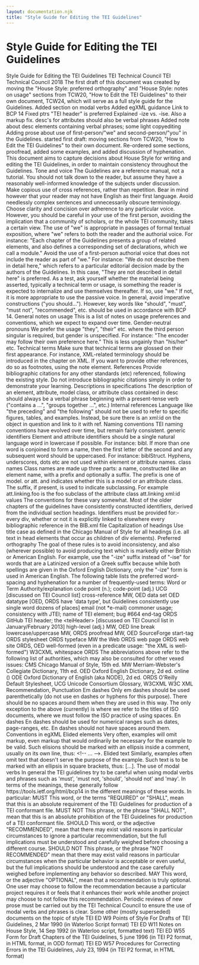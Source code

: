 ```yaml
---
layout: documentation.njk
title: "Style Guide for Editing the TEI Guidelines"
---
```

<div id="tei"><h1>Style Guide for Editing the TEI Guidelines</h1><!--
$LastChangedDate: 2012-08-09$
$LastChangedBy: rebeccawelzenbach$
$LastChangedRevision: 0001$
--><tei-tei data-xmlns="http://www.tei-c.org/ns/1.0" data-origname="TEI"> <tei-teiheader data-origname="teiHeader"> <tei-filedesc data-origname="fileDesc"> <tei-titlestmt data-origname="titleStmt"> <tei-title data-origname="title">Style Guide for Editing the TEI Guidelines</tei-title> <tei-author data-origname="author">TEI Technical Council</tei-author> </tei-titlestmt> <tei-publicationstmt data-origname="publicationStmt"> <tei-publisher data-origname="publisher">TEI Technical Council</tei-publisher> <tei-date data-origname="date">2018</tei-date> </tei-publicationstmt> <tei-sourcedesc data-origname="sourceDesc"> <tei-p data-origname="p">The first draft of this document was created by moving the "House Style: preferred orthography" and "House Style: notes on usage" sections from TCW20, "How to Edit the TEI Guidelines" to their own document, TCW24, which will serve as a full style guide for the Guidelines.</tei-p> </tei-sourcedesc> </tei-filedesc> <tei-revisiondesc data-origname="revisionDesc"> <tei-change data-origname="change" data-origatts="when who" when="2018-07-20" who="#JC">Added section on modal verbs</tei-change> <tei-change data-origname="change" data-origatts="when who" when="2016-03-11" who="#HAC">Added egXML guidance</tei-change> <tei-change data-origname="change" data-origatts="when who" when="2013-09-02" who="#KSH">Link to BCP 14</tei-change> <tei-change data-origname="change" data-origatts="when who" when="2013-03-16" who="#KSH">Fixed ptrs</tei-change> <tei-change data-origname="change" data-origatts="when who" when="2013-02-01" who="#KSH">"TEI header" is preferred</tei-change> <tei-change data-origname="change" data-origatts="when who" when="2013-01-27" who="#KSH">Explained -ize vs. -ise. Also a markup fix.</tei-change> <tei-change data-origname="change" data-origatts="when who" when="2012-01-08" who="#KSH">desc's for attributes should also be verbal phrases</tei-change> <tei-change data-origname="change" data-origatts="when who" when="2012-12-28" who="#KSH">Added note about desc elements containing verbal phrases; some light copyediting</tei-change> <tei-change data-origname="change" data-origatts="when who" when="2012-08-09" who="#RAW">Adding prose about use of first-person/"we" and second-person/"you" in the Guidelines. </tei-change> <tei-change data-origname="change" data-origatts="when who" when="2012-08-06" who="#RAW">started first draft: moving sections from TCW20, "How to Edit the TEI Guidelines" to their own document. Re-ordered some sections, proofread, added some examples, and added discussion of hyphenation. </tei-change> </tei-revisiondesc> </tei-teiheader> <tei-text data-origname="text"> <tei-body data-origname="body"> <tei-p data-origname="p">This document aims to capture decisions about House Style for writing and editing the TEI Guidelines, in order to maintain consistency throughout the Guidelines.</tei-p> <tei-div id="house-style-tone-and-voice" data-origname="div" data-origatts="xml:id"> <tei-head data-origname="head">Tone and voice</tei-head> <tei-p data-origname="p">The Guidelines are a reference manual, not a tutorial. You should not talk down to the reader, but assume they have a reasonably well-informed knowledge of the subjects under discussion. Make copious use of cross references, rather than repetition.</tei-p> <tei-p data-origname="p">Bear in mind however that your reader may not have English as their first language. Avoid needlessly complex sentences and unnecessarily obscure terminology.</tei-p> <tei-p data-origname="p">Choose clarity and concision over adherence to any particular voice. However, you should be careful in your use of the first person, avoiding the implication that a community of scholars, or the whole TEI community, takes a certain view. The use of "we" is appropriate in passages of formal textual exposition, where "we" refers to both the reader and the authorial voice. For instance: "Each chapter of the Guidelines presents a group of related elements, and also defines a corresponding set of declarations, which we call a module."</tei-p> <tei-p data-origname="p">Avoid the use of a first-person authorial voice that does not include the reader as part of "we." For instance: "We do not describe them in detail here," which refers to a particular editorial decision made by the authors of the Guidelines. In this case, "They are not described in detail here" is preferred.</tei-p> <tei-p data-origname="p">As a test, ask yourself whether the material being asserted, typically a technical term or usage, is something the reader is expected to internalize and use themselves thereafter. If so, use "we." If not, it is more appropriate to use the passive voice.</tei-p> <tei-p data-origname="p">In general, avoid imperative constructions ("you should..."). However, key words like "should", "must", "must not", "recommended", etc. should be used in accordance with <tei-ref data-origname="ref" data-origatts="target" target="http://tools.ietf.org/html/bcp14">BCP 14</tei-ref>.</tei-p> </tei-div> <tei-div id="house-style-usage" data-origname="div" data-origatts="xml:id"> <tei-head data-origname="head">General notes on usage</tei-head> <tei-p data-origname="p">This is a list of notes on usage preferences and conventions, which we expect to expand over time.</tei-p> <tei-list data-origname="list" data-origatts="type" type="gloss"> <tei-label data-origname="label">Gender-neutral pronouns</tei-label> <tei-item data-origname="item">We prefer the usage "they", "their" etc. where the third person singular is required, but gender is unspecified. For instance: "The encoder may follow their own preference here." This is less ungainly than "his/her" etc. </tei-item> <tei-label data-origname="label">Technical terms</tei-label> <tei-item data-origname="item">Make sure that technical terms are glossed on their first appearance. For instance, XML-related terminology should be introduced in the chapter on XML. If you want to provide other references, do so as footnotes, using the <tei-gi data-origname="gi">note</tei-gi> element.</tei-item> <tei-label data-origname="label">References</tei-label> <tei-item data-origname="item">Provide bibliographic citations for any other standards (etc) referenced, following the existing style. Do not introduce bibliographic citations simply in order to demonstrate your learning. </tei-item> <tei-label data-origname="label">Descriptions in specifications</tei-label> <tei-item data-origname="item">The description of an element, attribute, model class, or attribute class contained in <tei-gi data-origname="gi">desc</tei-gi> should always be a verbal phrase beginning with a present-tense verb ("contains a ...", "groups together ...", etc.)</tei-item> <tei-label data-origname="label">Internal references</tei-label> <tei-item data-origname="item">Language like "the preceding" and "the following" should not be used to refer to specific figures, tables, and examples. Instead, be sure there is an <tei-att data-origname="att">xml:id</tei-att> on the object in question and link to it with <tei-gi data-origname="gi">ref</tei-gi>.</tei-item> </tei-list> </tei-div> <tei-div id="house-style-naming-conventions" data-origname="div" data-origatts="xml:id"> <tei-head data-origname="head">Naming conventions</tei-head> <tei-p data-origname="p">TEI naming conventions have evolved over time, but remain fairly consistent. </tei-p> <tei-list data-origname="list" data-origatts="type" type="gloss"> <tei-label data-origname="label">generic identifiers</tei-label> <tei-item data-origname="item">Element and attribute identifiers should be a single natural language word in lowercase if possible. For instance: <tei-gi data-origname="gi">bibl</tei-gi>. If more than one word is conjoined to form a name, then the first letter of the second and any subsequent word should be uppercased. For instance: <tei-gi data-origname="gi">biblStruct</tei-gi>. Hyphens, underscores, dots etc are not used within element or attribute names. </tei-item> <tei-label data-origname="label">class names</tei-label> <tei-item data-origname="item">Class names are made up three parts: a name, constructed like an element name, with a prefix and optionally a suffix. The prefix is one of <tei-code data-origname="code">model.</tei-code> or <tei-code data-origname="code">att.</tei-code> and indicates whether this is a model or an attribute class. The suffix, if present, is used to indicate subclassing. For example <tei-ident data-origname="ident">att.linking.foo</tei-ident> is the <tei-ident data-origname="ident">foo</tei-ident> subclass of the attribute class <tei-ident data-origname="ident">att.linking</tei-ident></tei-item> <tei-label data-origname="label">xml:id values</tei-label> <tei-item data-origname="item">The conventions for these vary somewhat. Most of the older chapters of the guidelines have consistently constructed identifiers, derived from the individual section headings. Identifiers must be provided for:- <tei-list data-origname="list"> <tei-item data-origname="item">every <tei-gi data-origname="gi">div</tei-gi>, whether or not it is explicitly linked to elsewhere</tei-item> <tei-item data-origname="item">every bibliographic reference in the <tei-ident data-origname="ident">BIB.xml</tei-ident> file</tei-item> </tei-list></tei-item> </tei-list> </tei-div> <tei-div id="house-style-capitalization" data-origname="div" data-origatts="xml:id"> <tei-head data-origname="head">Capitalization of headings</tei-head> <tei-p data-origname="p">Use title case as defined in the <tei-title data-origname="title" data-origatts="level" level="m">Chicago Manual of Style</tei-title> for all headings (i.e. all text in <tei-gi data-origname="gi">head</tei-gi> elements that occur as children of <tei-gi data-origname="gi">div</tei-gi> elements). </tei-p> </tei-div> <tei-div id="house-style-orthography" data-origname="div" data-origatts="xml:id"> <tei-head data-origname="head">Preferred orthography</tei-head> <tei-p data-origname="p">The goal of these rules is to avoid inconsistency, and also (wherever possible) to avoid producing text which is markedly either British or American English. For example, use the "-ize" suffix instead of "-ise" for words that are a Latinized version of a Greek suffix because while both spellings are given in the Oxford English Dictionary, only the "-ize" form is used in American English. The following table lists the preferred word-spacing and hyphenation for a number of frequently-used terms: <tei-table data-origname="table"> <tei-row data-origname="row" data-origatts="role" role="label"> <tei-cell data-origname="cell">Word or Term</tei-cell> <tei-cell data-origname="cell">Authority/explanation</tei-cell> </tei-row> <tei-row data-origname="row"> <tei-cell data-origname="cell">code point (n.); code-point (adj.)</tei-cell> <tei-cell data-origname="cell">UCG [discussed on TEI Council list]</tei-cell> </tei-row> <tei-row data-origname="row"> <tei-cell data-origname="cell">cross-reference</tei-cell> <tei-cell data-origname="cell">MW, OED</tei-cell> </tei-row> <tei-row data-origname="row"> <tei-cell data-origname="cell">data set</tei-cell> <tei-cell data-origname="cell">OED</tei-cell> </tei-row> <tei-row data-origname="row"> <tei-cell data-origname="cell">datatype</tei-cell> <tei-cell data-origname="cell">[OED, ORDS have 'data type', but Guidelines consistently use single word dozens of places]</tei-cell> </tei-row> <tei-row data-origname="row"> <tei-cell data-origname="cell">email (not *e-mail)</tei-cell> <tei-cell data-origname="cell">commoner usage; consistency with JTEI; name of TEI element; bug #664</tei-cell> </tei-row> <tei-row data-origname="row"> <tei-cell data-origname="cell">end-tag</tei-cell> <tei-cell data-origname="cell">ORDS</tei-cell> </tei-row> <tei-row data-origname="row"> <tei-cell data-origname="cell">GitHub</tei-cell> <tei-cell data-origname="cell" data-empty=""></tei-cell> </tei-row> <tei-row data-origname="row"> <tei-cell data-origname="cell">TEI header; the &lt;teiHeader&gt;</tei-cell> <tei-cell data-origname="cell">[discussed on TEI Council list in January/February 2013]</tei-cell> </tei-row> <tei-row data-origname="row"> <tei-cell data-origname="cell">high-level (adj.)</tei-cell> <tei-cell data-origname="cell">MW, OED</tei-cell> </tei-row> <tei-row data-origname="row"> <tei-cell data-origname="cell">line break</tei-cell> <tei-cell data-origname="cell" data-empty=""></tei-cell> </tei-row> <tei-row data-origname="row"> <tei-cell data-origname="cell">lowercase/uppercase</tei-cell> <tei-cell data-origname="cell">MW, ORDS</tei-cell> </tei-row> <tei-row data-origname="row"> <tei-cell data-origname="cell">proofread</tei-cell> <tei-cell data-origname="cell">MW, OED</tei-cell> </tei-row> <tei-row data-origname="row"> <tei-cell data-origname="cell">SourceForge</tei-cell> <tei-cell data-origname="cell" data-empty=""></tei-cell> </tei-row> <tei-row data-origname="row"> <tei-cell data-origname="cell">start-tag</tei-cell> <tei-cell data-origname="cell">ORDS</tei-cell> </tei-row> <tei-row data-origname="row"> <tei-cell data-origname="cell">stylesheet</tei-cell> <tei-cell data-origname="cell">ORDS</tei-cell> </tei-row> <tei-row data-origname="row"> <tei-cell data-origname="cell">typeface</tei-cell> <tei-cell data-origname="cell">MW</tei-cell> </tei-row> <tei-row data-origname="row"> <tei-cell data-origname="cell">the Web</tei-cell> <tei-cell data-origname="cell">ORDS</tei-cell> </tei-row> <tei-row data-origname="row"> <tei-cell data-origname="cell">web page</tei-cell> <tei-cell data-origname="cell">ORDS</tei-cell> </tei-row> <tei-row data-origname="row"> <tei-cell data-origname="cell">web site</tei-cell> <tei-cell data-origname="cell"> ORDS, OED</tei-cell> </tei-row> <tei-row data-origname="row"> <tei-cell data-origname="cell">well-formed (even in a predicate usage: "the XML is well-formed")</tei-cell> <tei-cell data-origname="cell">W3CXML</tei-cell> </tei-row> <tei-row data-origname="row"> <tei-cell data-origname="cell">whitespace</tei-cell> <tei-cell data-origname="cell">ORDS</tei-cell> </tei-row> </tei-table> </tei-p> <tei-p data-origname="p">The abbreviations above refer to the following list of authorities, which may also be consulted for other vexed issues: <tei-list data-origname="list" data-origatts="type" type="gloss"> <tei-label data-origname="label"> CMS</tei-label> <tei-item data-origname="item"> Chicago Manual of Style, 15th ed.</tei-item> <tei-label data-origname="label"> MW</tei-label> <tei-item data-origname="item"> Merriam-Webster's Collegiate Dictionary, 11th ed.</tei-item> <tei-label data-origname="label"> OED</tei-label> <tei-item data-origname="item"> Oxford English Dictionary, 2d ed. online (<tei-ptr data-origname="ptr" data-empty="" data-origatts="target" target="http://dictionary.oed.com/"></tei-ptr>)</tei-item> <tei-label data-origname="label"> ODE</tei-label> <tei-item data-origname="item"> Oxford Dictionary of English (aka NODE), 2d ed.</tei-item> <tei-label data-origname="label"> ORDS</tei-label> <tei-item data-origname="item"> O'Reilly Default Stylesheet, <tei-ptr data-origname="ptr" data-empty="" data-origatts="target" target="http://www.oreilly.com/oreilly/author/stylesheet.html"></tei-ptr></tei-item> <tei-label data-origname="label"> UCG</tei-label> <tei-item data-origname="item"> Unicode Consortium Glossary, <tei-ptr data-origname="ptr" data-empty="" data-origatts="target" target="http://unicode.org/glossary/"></tei-ptr></tei-item> <tei-label data-origname="label"> W3CXML</tei-label> <tei-item data-origname="item"> W3C XML Recommendation, <tei-ptr data-origname="ptr" data-empty="" data-origatts="target" target="http://www.w3.org/TR/xml/"></tei-ptr></tei-item> </tei-list> </tei-p> </tei-div> <tei-div id="house-style-punctuation" data-origname="div" data-origatts="xml:id"> <tei-head data-origname="head">Punctuation</tei-head> <tei-list data-origname="list" data-origatts="type" type="gloss"> <tei-label data-origname="label">Em dashes</tei-label> <tei-item data-origname="item">Only em dashes should be used parenthetically (do not use en dashes or hyphens for this purpose). There should be no spaces around them when they are used in this way. The only exception to the above (currently) is where we refer to the titles of ISO documents, where we must follow the ISO practice of using spaces.</tei-item> <tei-label data-origname="label">En dashes</tei-label> <tei-item data-origname="item">En dashes should be used for numerical ranges such as dates, page-ranges, etc. En dashes should not have spaces around them.</tei-item> </tei-list> </tei-div> <tei-div id="house-style-egXML" data-origname="div" data-origatts="xml:id"> <tei-head data-origname="head">Conventions in <tei-gi data-origname="gi">egXML</tei-gi></tei-head> <tei-list data-origname="list" data-origatts="type" type="gloss"> <tei-label data-origname="label">Elided elements</tei-label> <tei-item data-origname="item">Very often, examples will omit markup, even markup that would ordinarily be necessary for the example to be valid. Such elisions should be marked with an ellipsis inside a comment, usually on its own line, thus: <tei-lb data-origname="lb" data-empty=""></tei-lb> <tei-code data-origname="code">&lt;!-- ... --&gt;</tei-code>.</tei-item> <tei-label data-origname="label">Elided text</tei-label> <tei-item data-origname="item">Similarly, examples often omit text that doesn't serve the purpose of the example. Such text is to be marked with an ellipsis in square brackets, thus: <tei-code data-origname="code">[...]</tei-code>.</tei-item> </tei-list> </tei-div> <tei-div id="modal-verbs" data-origname="div" data-origatts="xml:id"> <tei-head data-origname="head">The use of modal verbs</tei-head> <tei-p data-origname="p">In general the TEI guidelines try to be careful when using modal verbs and phrases such as 'must', 'must not, 'should', 'should not' and 'may'. In terms of the meanings, these generally follow <tei-ref data-origname="ref" data-origatts="target" target="https://tools.ietf.org/html/bcp14">https://tools.ietf.org/html/bcp14</tei-ref> in the different meanings of these words. In particular: <tei-list data-origname="list" data-origatts="type" type="gloss"> <tei-label data-origname="label">MUST</tei-label> <tei-item data-origname="item">This word, or the terms "REQUIRED" or "SHALL", mean that this is an absolute requirement of the TEI Guidelines for production of a TEI conformant file.</tei-item> <tei-label data-origname="label">MUST NOT</tei-label> <tei-item data-origname="item">This phrase, or the phrase "SHALL NOT", mean that this is an absolute prohibition of the TEI Guidelines for production of a TEI conformant file.</tei-item> <tei-label data-origname="label">SHOULD</tei-label> <tei-item data-origname="item">This word, or the adjective "RECOMMENDED", mean that there may exist valid reasons in particular circumstances to ignore a particular recommendation, but the full implications must be understood and carefully weighed before choosing a different course.</tei-item> <tei-label data-origname="label">SHOULD NOT</tei-label> <tei-item data-origname="item">This phrase, or the phrase "NOT RECOMMENDED" mean that there may exist valid reasons in particular circumstances when the particular behavior is acceptable or even useful, but the full implications should be understood and the case carefully weighed before implementing any behavior so described.</tei-item> <tei-label data-origname="label">MAY</tei-label> <tei-item data-origname="item">This word, or the adjective "OPTIONAL", mean that a recommendation is truly optional. One user may choose to follow the recommendation because a particular project requires it or feels that it enhances their work while another project may choose to not follow this recommendation.</tei-item> </tei-list> Periodic reviews of new prose must be carried out by the TEI Technical Council to ensure the use of modal verbs and phrases is clear. </tei-p> </tei-div> </tei-body> <tei-back data-origname="back"> <tei-div data-origname="div" data-origatts="type" type="appendix"> <tei-head data-origname="head">Some other (mostly superseded) documents on the topic of style</tei-head> <tei-listbibl data-origname="listBibl"> <tei-bibl data-origname="bibl"><tei-idno data-origname="idno">TEI ED W9</tei-idno> <tei-title data-origname="title">Points of Style For Drafts of TEI Guidelines</tei-title>, <tei-date data-origname="date">2 Mar 1990</tei-date> (<tei-ref data-origname="ref" data-origatts="target" target="http://www.tei-c.org/Vault/ED/edw09.gml">in Waterloo Script format</tei-ref>) </tei-bibl> <tei-bibl data-origname="bibl"> <tei-idno data-origname="idno">TEI ED W11</tei-idno> <tei-title data-origname="title">Notes on House Style</tei-title>, <tei-date data-origname="date">14 Sep 1992</tei-date> (<tei-ref data-origname="ref" data-origatts="target" target="http://www.tei-c.org/Vault/ED/edw11.gml">in Waterloo script</tei-ref>, <tei-ref data-origname="ref" data-origatts="target" target="http://www.tei-c.org/Vault/ED/edw11.txt">formatted text</tei-ref>) </tei-bibl> <tei-bibl data-origname="bibl"><tei-idno data-origname="idno">TEI ED W55</tei-idno> <tei-title data-origname="title">Form for Draft Chapters of the TEI Guidelines</tei-title>, <tei-date data-origname="date">5 june 1996</tei-date> (<tei-ref data-origname="ref" data-origatts="target" target="http://www.tei-c.org/Vault/ED/edw55.tei">in TEI P2 format</tei-ref>, <tei-ref data-origname="ref" data-origatts="target" target="http://www.tei-c.org/Vault/ED/edw55.htm">in HTML format</tei-ref>, <tei-ref data-origname="ref" data-origatts="target" target="http://www.tei-c.org/Vault/ED/edw55.odd">in ODD format</tei-ref>) </tei-bibl> <tei-bibl data-origname="bibl"><tei-idno data-origname="idno">TEI ED W57</tei-idno> <tei-title data-origname="title">Procedures for Correcting Errors in the TEI Guidelines</tei-title>, <tei-date data-origname="date">July 23, 1994</tei-date> (<tei-ref data-origname="ref" data-origatts="target" target="http://www.tei-c.org/Vault/ED/edw57.tei">in TEI P2 format</tei-ref>, <tei-ref data-origname="ref" data-origatts="target" target="http://www.tei-c.org/Vault/ED/edw57.htm">in HTML format</tei-ref>) </tei-bibl> </tei-listbibl> </tei-div> </tei-back> </tei-text> </tei-tei></div>